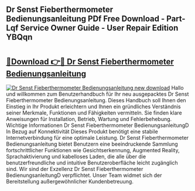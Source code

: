 ## Dr Senst Fieberthermometer Bedienungsanleitung PDf Free Download - Part-Lqf Service Owner Guide - User Repair Edition YBQqn

# <h2><a href="http://df2hp7.blite.top/?on=Dr+Senst+Fieberthermometer+Bedienungsanleitung">🔗Download 👉🔴 Dr Senst Fieberthermometer Bedienungsanleitung</a></h2>

[![Dr Senst Fieberthermometer Bedienungsanleitung new download](https://i.imgur.com/lujVjoI.png)](http://df2hp7.blite.top/?on=Dr+Senst+Fieberthermometer+Bedienungsanleitung)
Hallo und willkommen zum Benutzerhandbuch für Ihr neu ausgepacktes Dr Senst Fieberthermometer Bedienungsanleitung. Dieses Handbuch soll Ihnen den Einstieg in Ihr Produkt erleichtern und Ihnen ein gründliches Verständnis seiner Merkmale, Funktionen und Fähigkeiten vermitteln. Sie finden klare Anweisungen für Installation, Betrieb, Wartung und Fehlerbehebung. Wichtige Informationen Dr Senst Fieberthermometer BedienungsanleitungD In Bezug auf Konnektivität Dieses Produkt benötigt eine stabile Internetverbindung für eine optimale Leistung. Dr Senst Fieberthermometer Bedienungsanleitung bietet Benutzern eine beeindruckende Sammlung fortschrittlicher Funktionen wie Gesichtserkennung, Augmented Reality, Sprachaktivierung und kabelloses Laden, die alle über die benutzerfreundliche und intuitive Benutzeroberfläche leicht zugänglich sind. Wir sind der Exzellenz Dr Senst Fieberthermometer BedienungsanleitungD verpflichtet. Unser Team widmet sich der Bereitstellung außergewöhnlicher Kundenbetreuung.
